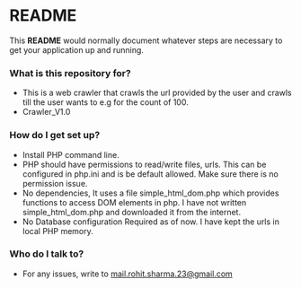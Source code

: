 # **README** #

This **README** would normally document whatever steps are necessary to get your application up and running.

### What is this repository for? ###
* This is a web crawler that crawls the url provided by the user and crawls till the user wants to e.g for the count of 100.
* Crawler_V1.0


### How do I get set up? ###
* Install PHP command line.
* PHP should have permissions to read/write files, urls. This can be configured in php.ini and is be default allowed. Make sure there is no permission issue.
* No dependencies, It uses a file simple_html_dom.php which provides functions to access DOM elements in php. I have not written simple_html_dom.php and downloaded it from the internet.
* No Database configuration Required as of now. I have kept the urls in local PHP memory.

### Who do I talk to? ###

* For any issues, write to mail.rohit.sharma.23@gmail.com